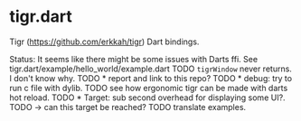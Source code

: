 # tigr.dart
Tigr (https://github.com/erkkah/tigr) Dart bindings.

Status: It seems like there might be some issues with Darts ffi.
See tigr.dart/example/hello_world/example.dart
TODO `tigrWindow` never returns. I don't know why.
TODO  * report and link to this repo?
TODO  * debug: try to run c file with dylib.
TODO see how ergonomic tigr can be made with darts hot reload.
TODO  * Target: sub second overhead for displaying some UI?.
TODO  -> can this target be reached?
TODO translate examples.
